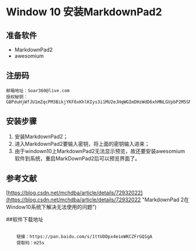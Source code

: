 # Window 10 安装MarkdownPad2 #


## 准备软件 ##
- MarkdownPad2
- awesomium

## 注册码 ##
	邮箱地址：Soar360@live.com
	授权秘钥：
	GBPduHjWfJU1mZqcPM3BikjYKF6xKhlKIys3i1MU2eJHqWGImDHzWdD6xhMNLGVpbP2M5SN6bnxn2kSE8qHqNY5QaaRxmO3YSMHxlv2EYpjdwLcPwfeTG7kUdnhKE0vVy4RidP6Y2wZ0q74f47fzsZo45JE2hfQBFi2O9Jldjp1mW8HUpTtLA2a5/sQytXJUQl/QKO0jUQY4pa5CCx20sV1ClOTZtAGngSOJtIOFXK599sBr5aIEFyH0K7H4BoNMiiDMnxt1rD8Vb/ikJdhGMMQr0R4B+L3nWU97eaVPTRKfWGDE8/eAgKzpGwrQQoDh+nzX1xoVQ8NAuH+s4UcSeQ==
## 安装步骤 ##
	
1. 安装MarkdownPad2；
2. 进入MarkdownPad2要输入密钥，将上面的密钥输入进来；
3. 由于windown10上MarkdownPad2无法显示预览，故还要安装awesomium软件到系统，重启MarkDownPad2后可以预览界面了。


## 参考文献 ##
[https://blog.csdn.net/mchdba/article/details/72932022](https://blog.csdn.net/mchdba/article/details/72932022 "MarkdownPad 2在Window10系统下解决无法使用的问题")

##软件下载地址
```
	
	链接：https://pan.baidu.com/s/1ttUDDpx4eioWKCZFrGQ1gA 
	提取码：m25s

```

